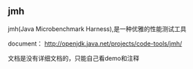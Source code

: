 ## jmh
jmh(Java Microbenchmark Harness),是一种优雅的性能测试工具

document： http://openjdk.java.net/projects/code-tools/jmh/

文档是没有详细文档的，只能自己看demo和注释